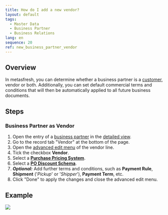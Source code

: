 ```yaml
---
title: How do I add a new vendor?
layout: default
tags:
  - Master Data
  - Business Partner
  - Business Relations
lang: en
sequence: 20
ref: new_business_partner_vendor
---
```


## Overview
In metasfresh, you can determine whether a business partner is a [customer](New_business_partner_customer), vendor or both. Additionally, you can set default commercial terms and conditions that will then be automatically applied to all future business documents.

## Steps

### Business Partner as Vendor
1. Open the entry of a [business partner](New_Business_Partner) in the [detailed view](ViewModes).
1. Go to the record tab "Vendor" at the bottom of the page.
1. Open the [advanced edit menu](Open_AdvancedEditTab) of the vendor line.
1. Tick the checkbox **Vendor**.
1. Select a [**Purchase Pricing System**](Add_price-system).
1. Select a [**PO Discount Schema**](Pricing_conditions_in_metasfresh).
1. ***Optional:*** Add further terms and conditions, such as **Payment Rule**, **Shipment** ('*Pickup*' or '*Shipper*'), **Payment Term**, etc.
1. Click "Done" to apply the changes and close the advanced edit menu.

## Example
![](assets/New_Business_Partner_vendor.gif)
